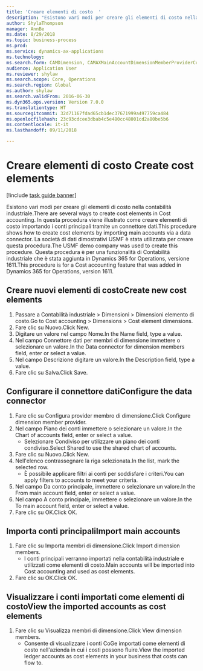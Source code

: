 ```yaml
--- 
title: 'Creare elementi di costo  '
description: "Esistono vari modi per creare gli elementi di costo nella contabilità industriale."
author: ShylaThompson
manager: AnnBe
ms.date: 8/29/2018
ms.topic: business-process
ms.prod: 
ms.service: dynamics-ax-applications
ms.technology: 
ms.search.form: CAMDimension, CAMAXMainAccountDimensionMemberProviderConfiguration, CAMDimensionMember
audience: Application User
ms.reviewer: shylaw
ms.search.scope: Core, Operations
ms.search.region: Global
ms.author: shylaw
ms.search.validFrom: 2016-06-30
ms.dyn365.ops.version: Version 7.0.0
ms.translationtype: HT
ms.sourcegitcommit: 32d71167fdad65cb1dec37671999a497759ca484
ms.openlocfilehash: 23c93cdcee3dbab4c5e480cc48001cd2a80be5b6
ms.contentlocale: it-it
ms.lasthandoff: 09/11/2018

---
```

# <a name="create-cost-elements"></a><span data-ttu-id="2a28e-103">Creare elementi di costo  </span><span class="sxs-lookup"><span data-stu-id="2a28e-103">Create cost elements</span></span> 

[!include [task guide banner](../../includes/task-guide-banner.md)]

<span data-ttu-id="2a28e-104">Esistono vari modi per creare gli elementi di costo nella contabilità industriale.</span><span class="sxs-lookup"><span data-stu-id="2a28e-104">There are several ways to create cost elements in Cost accounting.</span></span> <span data-ttu-id="2a28e-105">In questa procedura viene illustrato come creare elementi di costo importando i conti principali tramite un connettore dati.</span><span class="sxs-lookup"><span data-stu-id="2a28e-105">This procedure shows how to create cost elements by importing main accounts via a data connector.</span></span> <span data-ttu-id="2a28e-106">La società di dati dimostrativi USMF è stata utilizzata per creare questa procedura.</span><span class="sxs-lookup"><span data-stu-id="2a28e-106">The USMF demo company was used to create this procedure.</span></span> <span data-ttu-id="2a28e-107">Questa procedura è per una funzionalità di Contabilità industriale che è stata aggiunta in Dynamics 365 for Operations, versione 1611.</span><span class="sxs-lookup"><span data-stu-id="2a28e-107">This procedure is for a Cost accounting feature that was added in Dynamics 365 for Operations, version 1611.</span></span>


## <a name="create-new-cost-elements"></a><span data-ttu-id="2a28e-108">Creare nuovi elementi di costo</span><span class="sxs-lookup"><span data-stu-id="2a28e-108">Create new cost elements</span></span>
1. <span data-ttu-id="2a28e-109">Passare a Contabilità industriale > Dimensioni > Dimensioni elemento di costo.</span><span class="sxs-lookup"><span data-stu-id="2a28e-109">Go to Cost accounting > Dimensions > Cost element dimensions.</span></span>
2. <span data-ttu-id="2a28e-110">Fare clic su Nuovo.</span><span class="sxs-lookup"><span data-stu-id="2a28e-110">Click New.</span></span>
3. <span data-ttu-id="2a28e-111">Digitare un valore nel campo Nome.</span><span class="sxs-lookup"><span data-stu-id="2a28e-111">In the Name field, type a value.</span></span>
4. <span data-ttu-id="2a28e-112">Nel campo Connettore dati per membri di dimensione immettere o selezionare un valore.</span><span class="sxs-lookup"><span data-stu-id="2a28e-112">In the Data connector for dimension members field, enter or select a value.</span></span>
5. <span data-ttu-id="2a28e-113">Nel campo Descrizione digitare un valore.</span><span class="sxs-lookup"><span data-stu-id="2a28e-113">In the Description field, type a value.</span></span>
6. <span data-ttu-id="2a28e-114">Fare clic su Salva.</span><span class="sxs-lookup"><span data-stu-id="2a28e-114">Click Save.</span></span>

## <a name="configure-the-data-connector"></a><span data-ttu-id="2a28e-115">Configurare il connettore dati</span><span class="sxs-lookup"><span data-stu-id="2a28e-115">Configure the data connector</span></span>
1. <span data-ttu-id="2a28e-116">Fare clic su Configura provider membro di dimensione.</span><span class="sxs-lookup"><span data-stu-id="2a28e-116">Click Configure dimension member provider.</span></span>
2. <span data-ttu-id="2a28e-117">Nel campo Piano dei conti immettere o selezionare un valore.</span><span class="sxs-lookup"><span data-stu-id="2a28e-117">In the Chart of accounts field, enter or select a value.</span></span>
    * <span data-ttu-id="2a28e-118">Selezionare Condiviso per utilizzare un piano dei conti condiviso.</span><span class="sxs-lookup"><span data-stu-id="2a28e-118">Select Shared to use the shared chart of accounts.</span></span>  
3. <span data-ttu-id="2a28e-119">Fare clic su Nuovo.</span><span class="sxs-lookup"><span data-stu-id="2a28e-119">Click New.</span></span>
4. <span data-ttu-id="2a28e-120">Nell'elenco contrassegnare la riga selezionata.</span><span class="sxs-lookup"><span data-stu-id="2a28e-120">In the list, mark the selected row.</span></span>
    * <span data-ttu-id="2a28e-121">È possibile applicare filtri ai conti per soddisfare i criteri.</span><span class="sxs-lookup"><span data-stu-id="2a28e-121">You can apply filters to accounts to meet your criteria.</span></span>  
5. <span data-ttu-id="2a28e-122">Nel campo Da conto principale, immettere o selezionare un valore.</span><span class="sxs-lookup"><span data-stu-id="2a28e-122">In the From main account field, enter or select a value.</span></span>
6. <span data-ttu-id="2a28e-123">Nel campo A conto principale, immettere o selezionare un valore.</span><span class="sxs-lookup"><span data-stu-id="2a28e-123">In the To main account field, enter or select a value.</span></span>
7. <span data-ttu-id="2a28e-124">Fare clic su OK.</span><span class="sxs-lookup"><span data-stu-id="2a28e-124">Click OK.</span></span>

## <a name="import-main-accounts"></a><span data-ttu-id="2a28e-125">Importa conti principali</span><span class="sxs-lookup"><span data-stu-id="2a28e-125">Import main accounts</span></span>
1. <span data-ttu-id="2a28e-126">Fare clic su Importa membri di dimensione.</span><span class="sxs-lookup"><span data-stu-id="2a28e-126">Click Import dimension members.</span></span>
    * <span data-ttu-id="2a28e-127">I conti principali verranno importati nella contabilità industriale e utilizzati come elementi di costo.</span><span class="sxs-lookup"><span data-stu-id="2a28e-127">Main accounts will be imported into Cost accounting and used as cost elements.</span></span>  
2. <span data-ttu-id="2a28e-128">Fare clic su OK.</span><span class="sxs-lookup"><span data-stu-id="2a28e-128">Click OK.</span></span>

## <a name="view-the-imported-accounts-as-cost-elements"></a><span data-ttu-id="2a28e-129">Visualizzare i conti importati come elementi di costo</span><span class="sxs-lookup"><span data-stu-id="2a28e-129">View the imported accounts as cost elements</span></span>
1. <span data-ttu-id="2a28e-130">Fare clic su Visualizza membri di dimensione.</span><span class="sxs-lookup"><span data-stu-id="2a28e-130">Click View dimension members.</span></span>
    * <span data-ttu-id="2a28e-131">Consente di visualizzare i conti CoGe importati come elementi di costo nell'azienda in cui i costi possono fluire.</span><span class="sxs-lookup"><span data-stu-id="2a28e-131">View the imported ledger accounts as cost elements in your business that costs can flow to.</span></span>  


